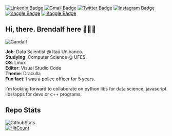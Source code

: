 [![Linkedin Badge](https://img.shields.io/badge/-obrendalf-0077B5?style=flat&logo=Linkedin&logoColor=white&link=https://linkedin.com/in/obrendalf/)](https://linkedin.com/in/obrendalf/)
[![Gmail Badge](https://img.shields.io/badge/-brenophp@gmail.com-D44638?style=flat&logo=Gmail&logoColor=white&link=mailto:brenophp@gmail.com)](mailto:brenophp@gmail.com)
[![Twitter Badge](https://img.shields.io/badge/-obrendalf-55ACEE?style=flat&logo=Twitter&logoColor=white&link=https://twitter.com/obrendalf)](https://twitter.com/obrendalf)
[![Instagram Badge](https://img.shields.io/badge/-obrendalf-DD2A7B?style=flat&logo=Instagram&logoColor=white&link=https://instagram.com/obrendalf)](https://instagram.com/obrendalf)
[![Kaggle Badge](https://img.shields.io/badge/-brendalf-55ACEE?style=flat&logo=Kaggle&logoColor=white&link=https://kaggle.com/brendalf)](https://kaggle.com/brendalf)
[![Kaggle Badge](https://img.shields.io/badge/-brendalf-444444?style=flat&logo=Medium&logoColor=white&link=https://medium.com/@brendalf)](https://medium.com/@brendalf)

## Hi, there. Brendalf here 🙋🏽‍♂️

![Gandalf](https://thumbs.gfycat.com/SelfreliantInfatuatedJumpingbean-max-1mb.gif)

**Job**: Data Scientist @ Itaú Unibanco.<br>
**Studying**: Computer Science @ UFES.<br>
**OS**: Linux<br>
**Editor**: Visual Studio Code<br>
**Theme**: Draculla<br>
**Fun fact**: I was a police officer for 5 years.<br>


I'm looking forward to collaborate on python libs for data science,
javascript libs/apps for devs or c++ programs.

## Repo Stats
![GithubStats](https://github-readme-stats.vercel.app/api?username=brendalf&show_icons=true)<br>
[![HitCount](http://hits.dwyl.com/brendalf/brendalf.svg)](http://hits.dwyl.com/brendalf/brendalf)

